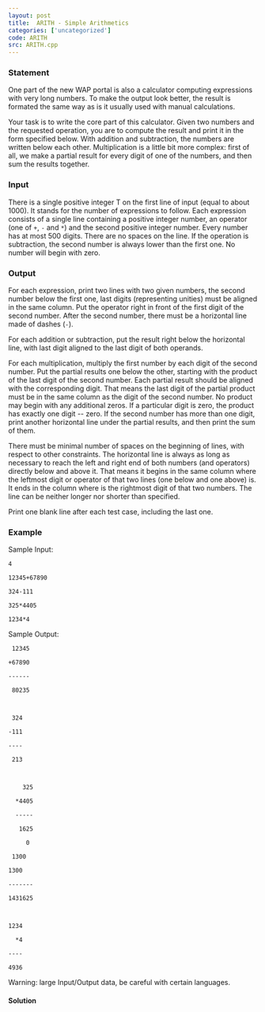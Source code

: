 ```yaml
---
layout: post
title:  ARITH - Simple Arithmetics
categories: ['uncategorized']
code: ARITH
src: ARITH.cpp
---
```


### **Statement**

One part of the new WAP portal is also a calculator computing expressions with
very long numbers. To make the output look better, the result is formated the
same way as is it usually used with manual calculations.

Your task is to write the core part of this calculator. Given two numbers and
the requested operation, you are to compute the result and print it in the
form specified below. With addition and subtraction, the numbers are written
below each other. Multiplication is a little bit more complex: first of all,
we make a partial result for every digit of one of the numbers, and then sum
the results together.

### Input

There is a single positive integer T on the first line of input (equal to
about 1000). It stands for the number of expressions to follow. Each
expression consists of a single line containing a positive integer number, an
operator (one of `+`, `-` and `*`) and the second positive integer number.
Every number has at most 500 digits. There are no spaces on the line. If the
operation is subtraction, the second number is always lower than the first
one. No number will begin with zero.

### Output

For each expression, print two lines with two given numbers, the second number
below the first one, last digits (representing unities) must be aligned in the
same column. Put the operator right in front of the first digit of the second
number. After the second number, there must be a horizontal line made of
dashes (`-`).

For each addition or subtraction, put the result right below the horizontal
line, with last digit aligned to the last digit of both operands.

For each multiplication, multiply the first number by each digit of the second
number. Put the partial results one below the other, starting with the product
of the last digit of the second number. Each partial result should be aligned
with the corresponding digit. That means the last digit of the partial product
must be in the same column as the digit of the second number. No product may
begin with any additional zeros. If a particular digit is zero, the product
has exactly one digit -- zero. If the second number has more than one digit,
print another horizontal line under the partial results, and then print the
sum of them.

There must be minimal number of spaces on the beginning of lines, with respect
to other constraints. The horizontal line is always as long as necessary to
reach the left and right end of both numbers (and operators) directly below
and above it. That means it begins in the same column where the leftmost digit
or operator of that two lines (one below and one above) is. It ends in the
column where is the rightmost digit of that two numbers. The line can be
neither longer nor shorter than specified.

Print one blank line after each test case, including the last one.

### Example

Sample Input:

    
    
    4
    12345+67890
    324-111
    325*4405
    1234*4
    
    

Sample Output:

    
    
     12345
    +67890
    ------
     80235
    
     324
    -111
    ----
     213
    
        325
      *4405
      -----
       1625
         0
     1300
    1300
    -------
    1431625
    
    1234
      *4
    ----
    4936
    

Warning: large Input/Output data, be careful with certain languages.



#### **Solution**



